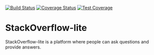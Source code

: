 [![Build Status](https://travis-ci.org/Joyce-O/StackOverflow-lite.svg?branch=dev)](https://travis-ci.org/Joyce-O/StackOverflow-lite) [![Coverage Status](https://coveralls.io/repos/github/Joyce-O/StackOverflow-lite/badge.svg?branch=dev)](https://coveralls.io/github/Joyce-O/StackOverflow-lite?branch=dev)  [![Test Coverage](https://api.codeclimate.com/v1/badges/244e7769d7f70afe94a3/test_coverage)](https://codeclimate.com/github/Joyce-O/StackOverflow-lite/test_coverage)

# StackOverflow-lite
StackOverflow-lite is a platform where people can ask questions and provide answers.

